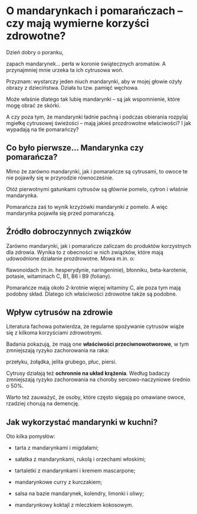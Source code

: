 # O mandarynkach i pomarańczach – czy mają wymierne korzyści zdrowotne?

Dzień dobry o poranku,

zapach mandarynek… perła w koronie świątecznych aromatów. A przynajmniej mnie urzeka ta ich cytrusowa woń.

Przyznam: wystarczy jeden niuch mandarynki, aby w mojej głowie ożyły obrazy z dzieciństwa. Działa tu tzw. pamięć węchowa.

Może właśnie dlatego tak lubię mandarynki – są jak wspomnienie, które mogę obrać ze skórki.

A czy poza tym, że mandarynki ładnie pachną i podczas obierania rozpylaj mgiełkę cytrusowej świeżości – mają jakieś prozdrowotne właściwości? I jak wypadają na tle pomarańczy?

## Co było pierwsze… Mandarynka czy pomarańcza?

Mimo że zarówno mandarynki, jak i pomarańcze są cytrusami, to owoce te nie pojawiły się w przyrodzie równocześnie.

Otóż pierwotnymi gatunkami cytrusów są głównie pomelo, cytron i właśnie mandarynka.

Pomarańcza zaś to wynik krzyżówki mandarynki z pomelo. A więc mandarynka pojawiła się przed pomarańczą.

## Źródło dobroczynnych związków

Zarówno mandarynki, jak i pomarańcze zaliczam do produktów korzystnych dla zdrowia. Wynika to z obecności w nich związków, które mają udowodnione działanie prozdrowotne. Mowa m.in. o:

flawonoidach (m.in. hesperydynie, naringeninie), błonniku, beta-karotenie, potasie, witaminach C, B1, B6 i B9 (foliany).

Pomarańcze mają około 2-krotnie więcej witaminy C, ale poza tym mają podobny skład. Dlatego ich właściwości zdrowotne także są podobne.

## Wpływ cytrusów na zdrowie

Literatura fachowa potwierdza, że regularne spożywanie cytrusów wiąże się z kilkoma korzyściami zdrowotnymi.

Badania pokazują, że mają one **właściwości przeciwnowotworowe**, w tym zmniejszają ryzyko zachorowania na raka:

przełyku, żołądka, jelita grubego, płuc, piersi.

Cytrusy działają też **ochronnie na układ krążenia**. Według badaczy zmniejszają ryzyko zachorowania na choroby sercowo-naczyniowe średnio o 50%.

Warto też zauważyć, że osoby, które często sięgają po omawiane owoce, rzadziej chorują na demencję.

## Jak wykorzystać mandarynki w kuchni?

Oto kilka pomysłów:

- tarta z mandarynkami i migdałami;

- sałatka z mandarynkami, rukolą i orzechami włoskimi;

- tartaletki z mandarynkami i kremem mascarpone;

- mandarynkowe curry z kurczakiem;

- salsa na bazie mandarynek, kolendry, limonki i oliwy;

- mandarynkowy koktajl z mleczkiem kokosowym.


